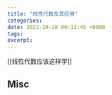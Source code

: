 ```yaml
---
title: "线性代数及其应用"
categories: 
date: 2022-10-28 06:12:45 +0800
tags: 
excerpt: 
---
```






[[线性代数应该这样学]]



## Misc


